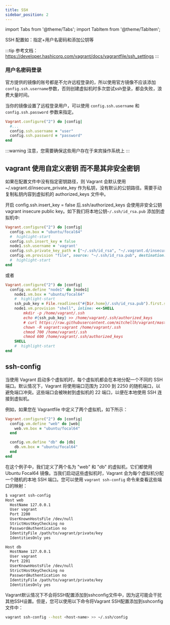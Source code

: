 ```yaml
---
title: SSH
sidebar_position: 2
---
```


import Tabs from '@theme/Tabs';
import TabItem from '@theme/TabItem';

SSH 配置如：指定+用户名密码和添加公钥等

:::tip
参考文档：https://developer.hashicorp.com/vagrant/docs/vagrantfile/ssh_settings
:::

### 用户名密码登录
官方提供的镜像的账号都是不允许远程登录的，所以使用官方镜像不应该添加`config.ssh.username`参数，否则创建虚拟机时多次尝试ssh登录，都会失败，浪费大量时间。

当你的镜像设置了远程登录用户，可以使用 `config.ssh.username` 和 `config.ssh.password` 参数来指定。
```ruby
Vagrant.configure("2") do |config|
  #...
  config.ssh.username = "user"
  config.ssh.password = "password"
end
```
:::warning
注意，您需要确保这些用户存在于来宾操作系统上
:::


## vagrant 使用自定义密钥  而不是其非安全密钥

如果在配置文件中没有指定密钥路径，则 Vagrant 会默认使用 ~/.vagrant.d/insecure_private_key 作为私钥，没有默认的公钥路径。需要手动复制私钥内容到虚拟机的 authorized_keys 文件中。

开启 config.ssh.insert_key = false 后.ssh/authorized_keys 会使用非安全公钥 vagrant insecure public key。如下我们将本地公钥`~/.ssh/id_rsa.pub` 添加到虚拟机中:
```ruby
Vagrant.configure("2") do |config|
  config.vm.box = "ubuntu/focal64"
  #  highlight-start
  config.ssh.insert_key = false
  node1.ssh.username = 'vagrant'
  config.ssh.private_key_path = ["~/.ssh/id_rsa", "~/.vagrant.d/insecure_private_key"]
  config.vm.provision "file", source: "~/.ssh/id_rsa.pub", destination: "~/.ssh/authorized_keys"
  #  highlight-start
end
```

或者

```ruby
Vagrant.configure("2") do |config|
  config.vm.define "node1" do |node1|
    node1.vm.box = "ubuntu/focal64"
    #  highlight-start
    ssh_pub_key = File.readlines("#{Dir.home}/.ssh/id_rsa.pub").first.strip
    node1.vm.provision "shell", inline: <<-SHELL
        mkdir -p /home/vagrant/.ssh
        echo #{ssh_pub_key} >> /home/vagrant/.ssh/authorized_keys
        # curl https://raw.githubusercontent.com/mitchellh/vagrant/master/keys/vagrant.pub >> output.txt
        chown -R vagrant:vagrant /home/vagrant/.ssh
        chmod 700 /home/vagrant/.ssh
        chmod 600 /home/vagrant/.ssh/authorized_keys
    SHELL
    #  highlight-start
end
```

## ssh-config

当使用 Vagrant 启动多个虚拟机时，每个虚拟机都会在本地分配一个不同的 SSH 端口。默认情况下，Vagrant 将使用端口范围为 2200 到 2250 的随机端口，以避免端口冲突。这些端口会被映射到虚拟机的 22 端口，以便在本地使用 SSH 连接到虚拟机。

例如，如果您在 Vagrantfile 中定义了两个虚拟机，如下所示：

```ruby
Vagrant.configure("2") do |config|
  config.vm.define "web" do |web|
    web.vm.box = "ubuntu/focal64"
  end

  config.vm.define "db" do |db|
    db.vm.box = "ubuntu/focal64"
  end
end
```
在这个例子中，我们定义了两个名为 "web" 和 "db" 的虚拟机，它们都使用 Ubuntu Focal64 镜像。当我们启动这些虚拟机时，Vagrant 会为每个虚拟机分配一个随机的本地 SSH 端口。您可以使用 `vagrant ssh-config` 命令来查看这些端口的映射：

```bash
$ vagrant ssh-config
Host web
  HostName 127.0.0.1
  User vagrant
  Port 2200
  UserKnownHostsFile /dev/null
  StrictHostKeyChecking no
  PasswordAuthentication no
  IdentityFile /path/to/vagrant/private/key
  IdentitiesOnly yes

Host db
  HostName 127.0.0.1
  User vagrant
  Port 2201
  UserKnownHostsFile /dev/null
  StrictHostKeyChecking no
  PasswordAuthentication no
  IdentityFile /path/to/vagrant/private/key
  IdentitiesOnly yes
```

Vagrant默认情况下不会将SSH配置添加到sshconfig文件中，因为这可能会干扰其他SSH设置。但是，您可以使用以下命令将Vagrant SSH配置添加到sshconfig文件中：

```bash
vagrant ssh-config --host <host-name> >> ~/.ssh/config
```